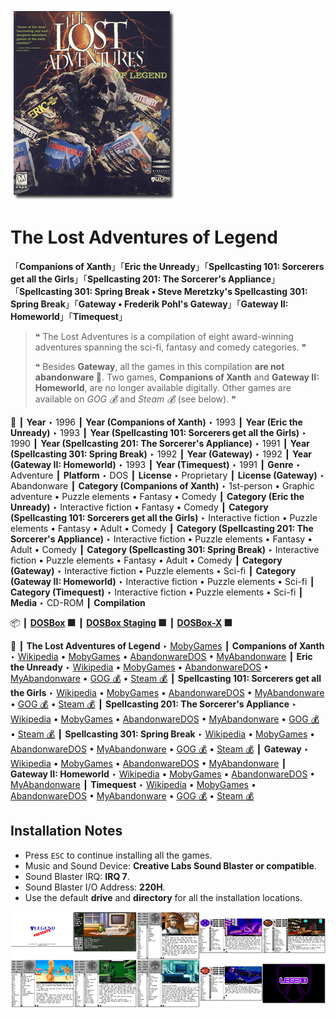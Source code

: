 ![](Thumbnail.png "application-thumbnail")

# The Lost Adventures of Legend

「**Companions of Xanth**」「**Eric the Unready**」「**Spellcasting 101: Sorcerers get all the Girls**」「**Spellcasting 201: The Sorcerer's Appliance**」「**Spellcasting 301: Spring Break • Steve Meretzky's Spellcasting 301: Spring Break**」「**Gateway • Frederik Pohl's Gateway**」「**Gateway II: Homeworld**」「**Timequest**」

> ❝ The Lost Adventures is a compilation of eight award-winning adventures spanning the sci-fi, fantasy and comedy categories. ❞
>
> ❝ Besides **Gateway**, all the games in this compilation **are not abandonware 🚫**. Two games, **Companions of Xanth** and **Gateway II: Homeworld**, are no longer available digitally. Other games are available on *GOG 💰* and *Steam 💰* (see below). ❞
>

📌 ┃ **Year** ‣ 1996 ┃ **Year (Companions of Xanth)** ‣ 1993 ┃ **Year (Eric the Unready)** ‣ 1993 ┃ **Year (Spellcasting 101: Sorcerers get all the Girls)** ‣ 1990 ┃ **Year (Spellcasting 201: The Sorcerer's Appliance)** ‣ 1991 ┃ **Year (Spellcasting 301: Spring Break)** ‣ 1992 ┃ **Year (Gateway)** ‣ 1992 ┃ **Year (Gateway II: Homeworld)** ‣ 1993 ┃ **Year (Timequest)** ‣ 1991 ┃ **Genre** ‣ Adventure ┃ **Platform** ‣ DOS ┃ **License** ‣ Proprietary ┃ **License (Gateway)** ‣ Abandonware ┃ **Category (Companions of Xanth)** ‣ 1st-person • Graphic adventure • Puzzle elements • Fantasy • Comedy ┃ **Category (Eric the Unready)** ‣ Interactive fiction • Fantasy • Comedy ┃ **Category (Spellcasting 101: Sorcerers get all the Girls)** ‣ Interactive fiction • Puzzle elements • Fantasy • Adult • Comedy ┃ **Category (Spellcasting 201: The Sorcerer's Appliance)** ‣ Interactive fiction • Puzzle elements • Fantasy • Adult • Comedy ┃ **Category (Spellcasting 301: Spring Break)** ‣ Interactive fiction • Puzzle elements • Fantasy • Adult • Comedy ┃ **Category (Gateway)** ‣ Interactive fiction • Puzzle elements • Sci-fi ┃ **Category (Gateway II: Homeworld)** ‣ Interactive fiction • Puzzle elements • Sci-fi ┃ **Category (Timequest)** ‣ Interactive fiction • Puzzle elements • Sci-fi ┃ **Media** ‣ CD-ROM ┃ **Compilation** 

📦 ┃ **[DOSBox](https://www.dosbox.com/) 🟩** ┃ **[DOSBox Staging](https://dosbox-staging.github.io/) 🟩** ┃ **[DOSBox-X](https://dosbox-x.com/) 🟩** 

📎 ┃ **The Lost Adventures of Legend** ‣ [MobyGames](https://www.mobygames.com/game/1338/the-lost-adventures-of-legend/) ┃ **Companions of Xanth** ‣ [Wikipedia](https://en.wikipedia.org/wiki/Companions_of_Xanth) • [MobyGames](https://www.mobygames.com/game/319/companions-of-xanth/) • [AbandonwareDOS](https://www.abandonwaredos.com/abandonware-game.php?abandonware=Companions+of+Xanth&gid=959) • [MyAbandonware](https://www.myabandonware.com/game/companions-of-xanth-1yy) ┃ **Eric the Unready** ‣ [Wikipedia](https://en.wikipedia.org/wiki/Eric_the_Unready) • [MobyGames](https://www.mobygames.com/game/431/eric-the-unready/) • [AbandonwareDOS](https://www.abandonwaredos.com/abandonware-game.php?abandonware=Eric+the+Unready&gid=1303) • [MyAbandonware](https://www.myabandonware.com/game/eric-the-unready-2nv) • [GOG 💰](https://www.gog.com/en/game/eric_the_unready) • [Steam 💰](https://store.steampowered.com/app/1006450/Eric_The_Unready/) ┃ **Spellcasting 101: Sorcerers get all the Girls** ‣ [Wikipedia](https://en.wikipedia.org/wiki/Spellcasting_101:_Sorcerers_Get_All_the_Girls) • [MobyGames](https://www.mobygames.com/game/1027/spellcasting-101-sorcerers-get-all-the-girls/) • [AbandonwareDOS](https://www.abandonwaredos.com/abandonware-game.php?abandonware=Spellcasting+101%3A+Sorcerers+get+all+the+girls&gid=1257) • [MyAbandonware](https://www.myabandonware.com/game/spellcasting-101-sorcerers-get-all-the-girls-10m) • [GOG 💰](https://www.gog.com/en/game/spellcasting_123) • [Steam 💰](https://store.steampowered.com/app/1028460/Spellcasting_Collection/) ┃ **Spellcasting 201: The Sorcerer's Appliance** ‣ [Wikipedia](https://en.wikipedia.org/wiki/Spellcasting_201:_The_Sorcerer%27s_Appliance) • [MobyGames](https://www.mobygames.com/game/1083/spellcasting-201-the-sorcerers-appliance/) • [AbandonwareDOS](https://www.abandonwaredos.com/abandonware-game.php?abandonware=Spellcasting+201%3A+The+Sorcerer%27s+Appliance&gid=1322) • [MyAbandonware](https://www.myabandonware.com/game/spellcasting-201-the-sorcerer-s-appliance-19l) • [GOG 💰](https://www.gog.com/en/game/spellcasting_123) • [Steam 💰](https://store.steampowered.com/app/1028460/Spellcasting_Collection/) ┃ **Spellcasting 301: Spring Break** ‣ [Wikipedia](https://en.wikipedia.org/wiki/Spellcasting_301:_Spring_Break) • [MobyGames](https://www.mobygames.com/game/1028/steve-meretzkys-spellcasting-301-spring-break/) • [AbandonwareDOS](https://www.abandonwaredos.com/abandonware-game.php?abandonware=Spellcasting+301%3A+Spring+Break&gid=1357) • [MyAbandonware](https://www.myabandonware.com/game/steve-meretzky-s-spellcasting-301-spring-break-1ld) • [GOG 💰](https://www.gog.com/en/game/spellcasting_123) • [Steam 💰](https://store.steampowered.com/app/1028460/Spellcasting_Collection/) ┃ **Gateway** ‣ [Wikipedia](https://en.wikipedia.org/wiki/Gateway_(video_game)) • [MobyGames](https://www.mobygames.com/game/317/frederik-pohls-gateway/) • [AbandonwareDOS](https://www.abandonwaredos.com/abandonware-game.php?abandonware=Frederik+Pohl%27s+Gateway&gid=1361) • [MyAbandonware](https://www.myabandonware.com/game/frederik-pohl-s-gateway-1er) ┃ **Gateway II: Homeworld** ‣ [Wikipedia](https://en.wikipedia.org/wiki/Gateway_II:_Homeworld) • [MobyGames](https://www.mobygames.com/game/318/gateway-ii-homeworld/) • [AbandonwareDOS](https://www.abandonwaredos.com/abandonware-game.php?abandonware=Gateway+2%3A+Homeworld&gid=1829) • [MyAbandonware](https://www.myabandonware.com/game/gateway-ii-homeworld-2a9) ┃ **Timequest** ‣ [Wikipedia](https://en.wikipedia.org/wiki/Timequest) • [MobyGames](https://www.mobygames.com/game/1026/timequest/) • [AbandonwareDOS](https://www.abandonwaredos.com/abandonware-game.php?abandonware=Timequest&gid=2045) • [MyAbandonware](https://www.myabandonware.com/game/timequest-1ac) • [GOG 💰](https://gog.com/en/game/timequest) • [Steam 💰](https://store.steampowered.com/app/1297560/Timequest/) 

## Installation Notes
- Press `ESC` to continue installing all the games.
- Music and Sound Device: **Creative Labs Sound Blaster or compatible**.
- Sound Blaster IRQ: **IRQ 7**.
- Sound Blaster I/O Address: **220H**.
- Use the default **drive** and **directory** for all the installation locations.

![](Montage.png "The Lost Adventures of Legend")

